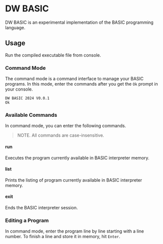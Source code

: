 # DW BASIC
DW BASIC is an experimental implementation of the BASIC programming language.

## Usage
Run the compiled executable file from console.

### Command Mode

The command mode is a command interface to manage your BASIC programs. In this mode, enter the commands after you get the `Ok` prompt in your console.

```
DW BASIC 2024 V0.0.1
Ok
```

### Available Commands
In command mode, you can enter the following commands.

> NOTE. All commands are case-insensitive.

#### run
Executes the program currently available in BASIC interpreter memory.

#### list
Prints the listing of program currently available in BASIC interpreter memory.

#### exit
Ends the BASIC interpreter session.

### Editing a Program
In command mode, enter the program line by line starting with a line number. To finish a line and store it in memory, hit `Enter`.


